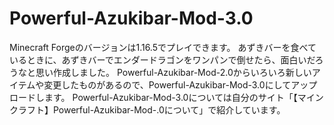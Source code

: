 # Powerful-Azukibar-Mod-3.0

Minecraft Forgeのバージョンは1.16.5でプレイできます。
あずきバーを食べているときに、あずきバーでエンダードラゴンをワンパンで倒せたら、面白いだろうなと思い作成しました。
Powerful-Azukibar-Mod-2.0からいろいろ新しいアイテムや変更したものがあるので、Powerful-Azukibar-Mod-3.0にしてアップロードします。
Powerful-Azukibar-Mod-3.0については自分のサイト「【マインクラフト】Powerful-Azukibar-Mod-.0について」で紹介しています。
